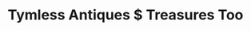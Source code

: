 ---
title: "Tymless Antiques $ Treasures Too"
url: /pine/tymless-antiques-treasures-too/
shop: Antiquitäten
---